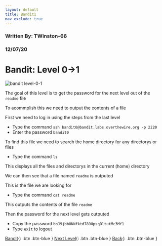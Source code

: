```yaml
---
layout: default
title: Bandit1
nav_exclude: true
---
```


### Written By: TWinston-66 
### 12/07/20
# Bandit: Level 0&rarr;1 

![bandit level-0-1](https://i.imgur.com/5Ry9aTa.png)

The goal of this level is to get the password for the next level out of the `readme` file 

To acommplish this we need to output the contents of a file

First we need to log in using the steps from the last level 

- Type the command `ssh bandit0@bandit.labs.overthewire.org -p 2220`
- Enter the password `bandit0`

To find this file we need to search the home directory for any directorys or files

- Type the command 	`ls` 

This displays all the files and directorys in the current (home) directory 

We can then see that a file named `readme` is outputed 

This is the file we are looking for 

- Type the command `cat readme` 

This outputs the contents of the file `readme`

Then the password for the next level gets outputed 

- Copy the password `boJ9jbbUNNfktd78OOpsqOltutMc3MY1`
- Type `exit` to logout 



[Bandit](https://twinston-66.github.io/HackThePlanet/Wargames/OverTheWire/Bandit/){: .btn .btn-blue }
[Next Level](https://twinston-66.github.io/HackThePlanet/Wargames/OverTheWire/Bandit/Bandit2/){: .btn .btn-blue }
[Back](https://twinston-66.github.io/HackThePlanet/Wargames/OverTheWire/Bandit/Bandit0){: .btn .btn-blue }


